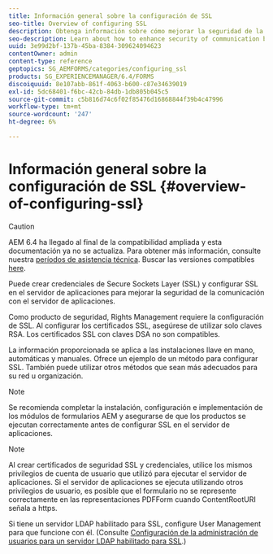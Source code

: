 ```yaml
---
title: Información general sobre la configuración de SSL
seo-title: Overview of configuring SSL
description: Obtenga información sobre cómo mejorar la seguridad de la comunicación configurando SSL.
seo-description: Learn about how to enhance security of communication by configuring SSL.
uuid: 3e99d2bf-137b-45ba-8384-309624094623
contentOwner: admin
content-type: reference
geptopics: SG_AEMFORMS/categories/configuring_ssl
products: SG_EXPERIENCEMANAGER/6.4/FORMS
discoiquuid: 8e107abb-861f-4063-b600-c87e34639019
exl-id: 5dc68401-f6bc-42cb-84db-1db805b045c5
source-git-commit: c5b816d74c6f02f85476d16868844f39b4c47996
workflow-type: tm+mt
source-wordcount: '247'
ht-degree: 6%

---
```


# Información general sobre la configuración de SSL {#overview-of-configuring-ssl}

>[!CAUTION]
>
>AEM 6.4 ha llegado al final de la compatibilidad ampliada y esta documentación ya no se actualiza. Para obtener más información, consulte nuestra [períodos de asistencia técnica](https://helpx.adobe.com/es/support/programs/eol-matrix.html). Buscar las versiones compatibles [here](https://experienceleague.adobe.com/docs/).

Puede crear credenciales de Secure Sockets Layer (SSL) y configurar SSL en el servidor de aplicaciones para mejorar la seguridad de la comunicación con el servidor de aplicaciones.

Como producto de seguridad, Rights Management requiere la configuración de SSL. Al configurar los certificados SSL, asegúrese de utilizar solo claves RSA. Los certificados SSL con claves DSA no son compatibles.

La información proporcionada se aplica a las instalaciones llave en mano, automáticas y manuales. Ofrece un ejemplo de un método para configurar SSL. También puede utilizar otros métodos que sean más adecuados para su red u organización.

>[!NOTE]
>
>Se recomienda completar la instalación, configuración e implementación de los módulos de formularios AEM y asegurarse de que los productos se ejecutan correctamente antes de configurar SSL en el servidor de aplicaciones.

>[!NOTE]
>
>Al crear certificados de seguridad SSL y credenciales, utilice los mismos privilegios de cuenta de usuario que utilizó para ejecutar el servidor de aplicaciones. Si el servidor de aplicaciones se ejecuta utilizando otros privilegios de usuario, es posible que el formulario no se represente correctamente en las representaciones PDFForm cuando ContentRootURI señala a https.

Si tiene un servidor LDAP habilitado para SSL, configure User Management para que funcione con él. (Consulte [Configuración de la administración de usuarios para un servidor LDAP habilitado para SSL](/help/forms/using/admin-help/configure-user-management-ssl-enabled.md#configure-user-management-for-an-ssl-enabled-ldap-server).)
